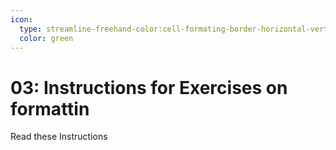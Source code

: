 ```yaml
---
icon:
  type: streamline-freehand-color:cell-formating-border-horizontal-vertical
  color: green
---
```



# 03: Instructions for Exercises on formattin

Read these Instructions
